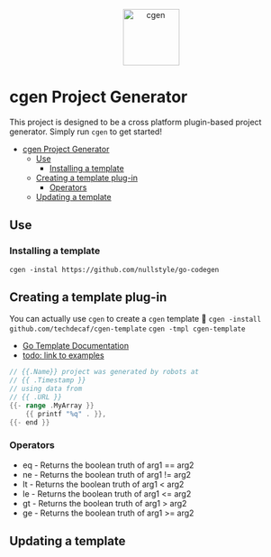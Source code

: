 
<p align="center">
  <img alt="cgen" src="https://images.techdecaf.com/fit-in/100x/techdecaf/cgen_logo.png" width="100" />
</p>

# cgen Project Generator

This project is designed to be a cross platform plugin-based project generator.
Simply run `cgen` to get started!

- [cgen Project Generator](#cgen-project-generator)
  - [Use](#use)
    - [Installing a template](#installing-a-template)
  - [Creating a template plug-in](#creating-a-template-plug-in)
    - [Operators](#operators)
  - [Updating a template](#updating-a-template)

## Use

### Installing a template
`cgen -instal https://github.com/nullstyle/go-codegen`

## Creating a template plug-in

You can actually use `cgen` to create a `cgen` template :tada:
`cgen -install github.com/techdecaf/cgen-template` `cgen -tmpl cgen-template`

- [Go Template Documentation](https://golang.org/pkg/html/template/)
- [todo: link to examples](/examples)

```go
// {{.Name}} project was generated by robots at
// {{ .Timestamp }}
// using data from
// {{ .URL }}
{{- range .MyArray }}
    {{ printf "%q" . }},
{{- end }}
```

### Operators

- eq - Returns the boolean truth of arg1 == arg2
- ne - Returns the boolean truth of arg1 != arg2
- lt - Returns the boolean truth of arg1 < arg2
- le - Returns the boolean truth of arg1 <= arg2
- gt - Returns the boolean truth of arg1 > arg2
- ge - Returns the boolean truth of arg1 >= arg2

## Updating a template
